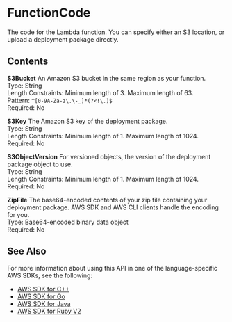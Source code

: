 # FunctionCode<a name="API_FunctionCode"></a>

The code for the Lambda function\. You can specify either an S3 location, or upload a deployment package directly\.

## Contents<a name="API_FunctionCode_Contents"></a>

 **S3Bucket**   <a name="SSS-Type-FunctionCode-S3Bucket"></a>
An Amazon S3 bucket in the same region as your function\.  
Type: String  
Length Constraints: Minimum length of 3\. Maximum length of 63\.  
Pattern: `^[0-9A-Za-z\.\-_]*(?<!\.)$`   
Required: No

 **S3Key**   <a name="SSS-Type-FunctionCode-S3Key"></a>
The Amazon S3 key of the deployment package\.  
Type: String  
Length Constraints: Minimum length of 1\. Maximum length of 1024\.  
Required: No

 **S3ObjectVersion**   <a name="SSS-Type-FunctionCode-S3ObjectVersion"></a>
For versioned objects, the version of the deployment package object to use\.  
Type: String  
Length Constraints: Minimum length of 1\. Maximum length of 1024\.  
Required: No

 **ZipFile**   <a name="SSS-Type-FunctionCode-ZipFile"></a>
The base64\-encoded contents of your zip file containing your deployment package\. AWS SDK and AWS CLI clients handle the encoding for you\.  
Type: Base64\-encoded binary data object  
Required: No

## See Also<a name="API_FunctionCode_SeeAlso"></a>

For more information about using this API in one of the language\-specific AWS SDKs, see the following:
+  [AWS SDK for C\+\+](https://docs.aws.amazon.com/goto/SdkForCpp/lambda-2015-03-31/FunctionCode) 
+  [AWS SDK for Go](https://docs.aws.amazon.com/goto/SdkForGoV1/lambda-2015-03-31/FunctionCode) 
+  [AWS SDK for Java](https://docs.aws.amazon.com/goto/SdkForJava/lambda-2015-03-31/FunctionCode) 
+  [AWS SDK for Ruby V2](https://docs.aws.amazon.com/goto/SdkForRubyV2/lambda-2015-03-31/FunctionCode) 